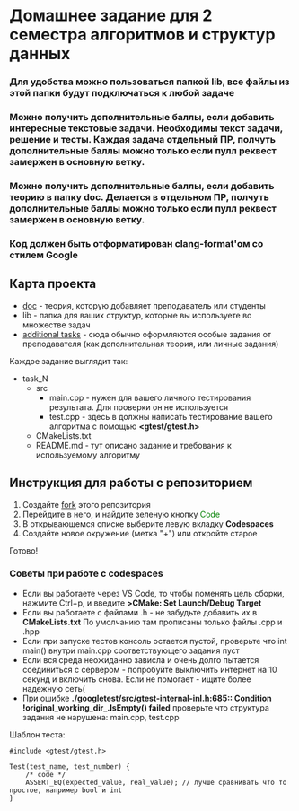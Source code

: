 # Домашнее задание для 2 семестра алгоритмов и структур данных

### Для удобства можно пользоваться папкой lib, все файлы из этой папки будут подключаться к любой задаче

### Можно получить дополнительные баллы, если добавить интересные текстовые задачи. Необходимы текст задачи, решение и тесты. Каждая задача отдельный ПР, полчуть дополнительные баллы можно только если пулл реквест замержен в основную ветку.

### Можно получить дополнительные баллы, если добавить теорию в папку doc. Делается в отдельном ПР, полчуть дополнительные баллы можно только если пулл реквест замержен в основную ветку.

### Код должен быть отформатирован clang-format'ом со стилем Google


## Карта проекта

* [doc](https://github.com/AlgorithmsDafeMipt2024/autumn_homework/tree/main/doc) - теория, которую добавляет преподаватель или студенты
* lib - папка для ваших структур, которые вы используете во множестве задач
* [additional tasks](https://github.com/AlgorithmsDafeMipt2024/autumn_homework/tree/main/additional_tasks) - сюда обычно оформляются особые задания от преподавателя (как дополнительная теория, или личные задания)


Каждое задание выглядит так:

* task_N
  * src
    * main.cpp  -  нужен для вашего личного тестирования результата. Для проверки он не используется
    * test.cpp  -  здесь в должны написать тестирование вашего алгоритма с помощью **<gtest/gtest.h>**
  * CMakeLists.txt
  * README.md  -  тут описано задание и требования к используемому алгоритму


## Инструкция для работы с репозиторием

1. Создайте [fork](https://github.com/AlgorithmsDafeMipt2024/autumn_homework/fork) этого репозитория
2. Перейдите в него, и найдите зеленую кнопку <span style="color:green"> Code
3. В открывающемся списке выберите левую вкладку **Codespaces**
4. Создайте новое окружение (метка "+") или откройте старое

Готово!

### Советы при работе с codespaces

* Если вы работаете через VS Code, то чтобы поменять цель сборки, нажмите Ctrl+p, и введите  **>CMake: Set Launch/Debug Target**
* Если вы работаете с файлами .h - не забудьте добавить их в **CMakeLists.txt** По умолчанию там прописаны только файлы .cpp и .hpp
* Если при запуске тестов консоль остается пустой, проверьте что int main() внутри main.cpp соответствующего задания пуст
* Если вся среда неожиданно зависла и очень долго пытается соединиться с сервером - попробуйте выключить интернет на 10 секунд и включить снова. Если не помогает - ищите более надежную сеть(
* При ошибке **./googletest/src/gtest-internal-inl.h:685:: Condition !original_working_dir_.IsEmpty() failed** проверьте что структура задания не нарушена: main.cpp, test.cpp

Шаблон теста:

```
#include <gtest/gtest.h>

Test(test_name, test_number) {
    /* code */
    ASSERT_EQ(expected_value, real_value); // лучше сравнивать что то простое, например bool и int
}
```
